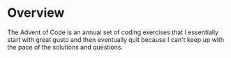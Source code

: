 
# Overview

The Advent of Code is an annual set of coding exercises that I essentially start with great gusto and then eventually quit because I can't keep up with the pace of the solutions and questions. 
